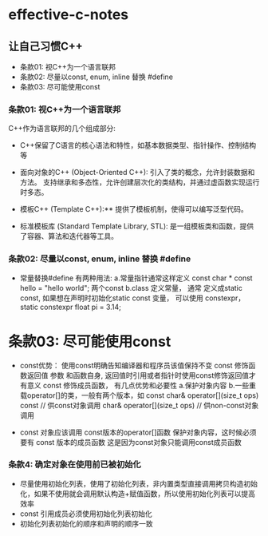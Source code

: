# effective-c-notes

## 让自己习惯C++
* 条款01: 视C++为一个语言联邦
* 条款02: 尽量以const, enum, inline 替换 #define
* 条款03: 尽可能使用const


### 条款01: 视C++为一个语言联邦

C++作为语言联邦的几个组成部分:
* C++保留了C语言的核心语法和特性，如基本数据类型、指针操作、控制结构等

* 面向对象的C++ (Object-Oriented C++):
引入了类的概念，允许封装数据和方法。
支持继承和多态性，允许创建层次化的类结构，并通过虚函数实现运行时多态。

* 模板C++ (Template C++):**
提供了模板机制，使得可以编写泛型代码。

* 标准模板库 (Standard Template Library, STL):
是一组模板类和函数，提供了容器、算法和迭代器等工具。

### 条款02: 尽量以const, enum, inline 替换 #define
* 常量替换#define 有两种用法:
a.常量指针通常这样定义 const char * const hello = "hello world";  两个const
b.class 定义常量， 通常 定义成static const, 如果想在声明时初始化static const 变量， 可以使用
constexpr， static constexpr float pi = 3.14;

# 条款03: 尽可能使用const
* const优势：
使用const明确告知编译器和程序员该值保持不变
const 修饰函数返回值 参数 和函数自身, 返回值时引用或者指针时使用const修饰返回值才有意义
const 修饰成员函数， 有几点优势和必要性
a.保护对象内容
b.一些重载operator[]的类，一般有两个版本，如
    const char& operator[](size_t ops) const // 供const对象调用
    char& operator[](size_t ops)    // 供non-const对象调用
    
* const 对象应该调用 const版本的operator[]函数 保护对象内容，这时候必须要有 const 版本的成员函数
这是因为const对象只能调用const成员函数

### 条款4: 确定对象在使用前已被初始化
* 尽量使用初始化列表，使用了初始化列表，非内置类型直接调用拷贝构造初始化，如果不使用就会调用默认构造+赋值函数，所以使用初始化列表可以提高效率
* const 引用成员必须使用初始化列表初始化
* 初始化列表初始化的顺序和声明的顺序一致

